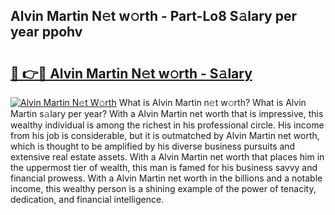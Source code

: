 ## Alvin Martin N𝚎t w𝚘rth - Part-Lo8 S𝚊lary per year ppohv

# <h2><a href="http://gc3nlhd.nevu.top/?p=Alvin+Martin">🔗 👉🔴 Alvin Martin N𝚎t w𝚘rth - S𝚊lary</a></h2>

[![Alvin Martin N𝚎t W𝚘rth](https://i.imgur.com/Oavwk0R.jpeg)](http://gc3nlhd.nevu.top/?p=Alvin+Martin)
What is Alvin Martin n𝚎t w𝚘rth? What is Alvin Martin s𝚊lary per year?
With a Alvin Martin net worth that is impressive, this wealthy individual is among the richest in his professional circle. His income from his job is considerable, but it is outmatched by Alvin Martin net worth, which is thought to be amplified by his diverse business pursuits and extensive real estate assets. With a Alvin Martin net worth that places him in the uppermost tier of wealth, this man is famed for his business savvy and financial prowess. With a Alvin Martin net worth in the billions and a notable income, this wealthy person is a shining example of the power of tenacity, dedication, and financial intelligence.
